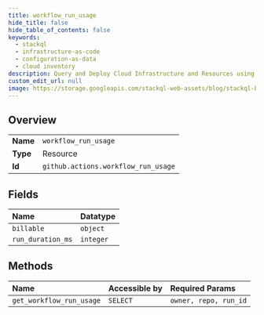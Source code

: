 ```yaml
---
title: workflow_run_usage
hide_title: false
hide_table_of_contents: false
keywords:
  - stackql
  - infrastructure-as-code
  - configuration-as-data
  - cloud inventory
description: Query and Deploy Cloud Infrastructure and Resources using SQL
custom_edit_url: null
image: https://storage.googleapis.com/stackql-web-assets/blog/stackql-blog-post-featured-image.png
---
```

  
    

## Overview
<table><tbody>
<tr><td><b>Name</b></td><td><code>workflow_run_usage</code></td></tr>
<tr><td><b>Type</b></td><td>Resource</td></tr>
<tr><td><b>Id</b></td><td><code>github.actions.workflow_run_usage</code></td></tr>
</tbody></table>

## Fields
| Name | Datatype |
|:-----|:---------|
| `billable` | `object` |
| `run_duration_ms` | `integer` |
## Methods
| Name | Accessible by | Required Params |
|:-----|:--------------|:----------------|
| `get_workflow_run_usage` | `SELECT` | `owner, repo, run_id` |
